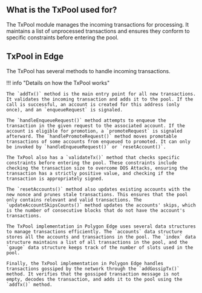 ## What is the TxPool used for?

The TxPool module manages the incoming transactions for processing. It maintains a list of unprocessed transactions and ensures they conform to specific constraints before entering the pool.

## TxPool in Edge

The TxPool has several methods to handle incoming transactions.

!!! info "Details on how the TxPool works"

    The `addTx()` method is the main entry point for all new transactions. It validates the incoming transaction and adds it to the pool. If the call is successful, an account is created for this address (only once), and an `enqueueRequest` is signaled.

    The `handleEnqueueRequest()` method attempts to enqueue the transaction in the given request to the associated account. If the account is eligible for promotion, a `promoteRequest` is signaled afterward. The `handlePromoteRequest()` method moves promotable transactions of some accounts from enqueued to promoted. It can only be invoked by `handleEnqueueRequest()` or `resetAccount()`.

    The TxPool also has a `validateTx()` method that checks specific constraints before entering the pool. These constraints include checking the transaction size to overcome DOS Attacks, ensuring the transaction has a strictly positive value, and checking if the transaction is appropriately signed.

    The `resetAccounts()` method also updates existing accounts with the new nonce and prunes stale transactions. This ensures that the pool only contains relevant and valid transactions. The `updateAccountSkipsCounts()` method updates the accounts' skips, which is the number of consecutive blocks that do not have the account's transactions.

    The TxPool implementation in Polygon Edge uses several data structures to manage transactions efficiently. The `accounts` data structure stores all the accounts and transactions in the pool. The `index` data structure maintains a list of all transactions in the pool, and the `gauge` data structure keeps track of the number of slots used in the pool.

    Finally, the TxPool implementation in Polygon Edge handles transactions gossiped by the network through the `addGossipTx()` method. It verifies that the gossiped transaction message is not empty, decodes the transaction, and adds it to the pool using the `addTx()` method.
